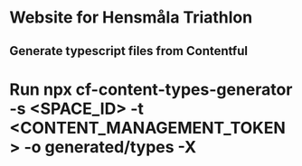# Website for Hensmåla Triathlon

## Generate typescript files from Contentful
# Run npx cf-content-types-generator -s <SPACE_ID> -t <CONTENT_MANAGEMENT_TOKEN> -o generated/types -X

